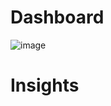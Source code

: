 # Dashboard

![image](https://github.com/SaurabhS312/Data-Analysis/assets/132185036/d2b8b595-723b-40aa-8f71-607016c5a4d6)


# Insights
